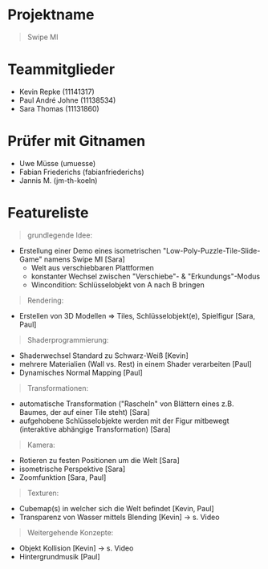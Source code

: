 # Projektname
>Swipe MI

# Teammitglieder
- Kevin Repke (11141317)
- Paul André Johne (11138534)
- Sara Thomas (11131860)

# Prüfer mit Gitnamen
- Uwe Müsse (umuesse)
- Fabian Friederichs (fabianfriederichs)
- Jannis M. (jm-th-koeln)

# Featureliste
>grundlegende Idee:
- Erstellung einer Demo eines isometrischen "Low-Poly-Puzzle-Tile-Slide-Game" namens Swipe MI [Sara]
  - Welt aus verschiebbaren Plattformen
  - konstanter Wechsel zwischen "Verschiebe"- & "Erkundungs"-Modus
  - Wincondition: Schlüsselobjekt von A nach B bringen
>Rendering:
- Erstellen von 3D Modellen => Tiles, Schlüsselobjekt(e), Spielfigur [Sara, Paul]
>Shaderprogrammierung:
- Shaderwechsel Standard zu Schwarz-Weiß [Kevin]
- mehrere Materialien (Wall vs. Rest) in einem Shader verarbeiten [Paul]
- Dynamisches Normal Mapping [Paul]
>Transformationen:
- automatische Transformation ("Rascheln" von Blättern eines z.B. Baumes, der auf einer Tile steht) [Sara]
- aufgehobene Schlüsselobjekte werden mit der Figur mitbewegt (interaktive abhängige Transformation) [Sara]
>Kamera:
- Rotieren zu festen Positionen um die Welt [Sara]
- isometrische Perspektive [Sara]
- Zoomfunktion [Sara, Paul]
>Texturen:
- Cubemap(s) in welcher sich die Welt befindet [Kevin, Paul]
- Transparenz von Wasser mittels Blending [Kevin] -> s. Video
>Weitergehende Konzepte:
- Objekt Kollision [Kevin] -> s. Video
- Hintergrundmusik [Paul]
